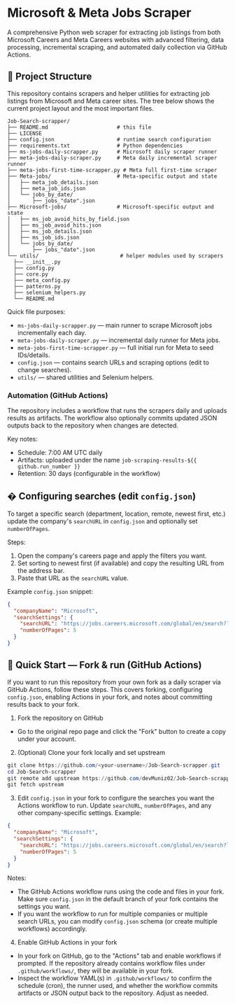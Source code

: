 
# Microsoft & Meta Jobs Scraper

A comprehensive Python web scraper for extracting job listings from both Microsoft Careers and Meta Careers websites with advanced filtering, data processing, incremental scraping, and automated daily collection via GitHub Actions.

## 📁 Project Structure
This repository contains scrapers and helper utilities for extracting job listings from Microsoft and Meta career sites. The tree below shows the current project layout and the most important files.

```
Job-Search-scrapper/
├── README.md                      # this file
├── LICENSE
├── config.json                    # runtime search configuration
├── requirements.txt               # Python dependencies
├── ms-jobs-daily-scrapper.py      # Microsoft daily scraper runner
├── meta-jobs-daily-scraper.py     # Meta daily incremental scraper runner
├── meta-jobs-first-time-scrapper.py # Meta full first-time scraper
├── Meta-jobs/                     # Meta-specific output and state
│   ├── meta_job_details.json
│   ├── meta_job_ids.json
│   └── jobs_by_date/
│       ├── jobs_"date".json
├── Microsoft-jobs/                # Microsoft-specific output and state
│   ├── ms_job_avoid_hits_by_field.json
│   ├── ms_job_avoid_hits.json
│   ├── ms_job_details.json
│   ├── ms_job_ids.json
│   └── jobs_by_date/
│       ├── jobs_"date".json
└── utils/                          # helper modules used by scrapers
  ├── __init__.py
  ├── config.py
  ├── core.py
  ├── meta_config.py
  ├── patterns.py
  ├── selenium_helpers.py
  └── README.md

```

Quick file purposes:

- `ms-jobs-daily-scrapper.py` — main runner to scrape Microsoft jobs incrementally each day.
- `meta-jobs-daily-scraper.py` — incremental daily runner for Meta jobs.
- `meta-jobs-first-time-scrapper.py` — full initial run for Meta to seed IDs/details.
- `config.json` — contains search URLs and scraping options (edit to change searches).
- `utils/` — shared utilities and Selenium helpers.

### Automation (GitHub Actions)

The repository includes a workflow that runs the scrapers daily and uploads results as artifacts. The workflow also optionally commits updated JSON outputs back to the repository when changes are detected.

Key notes:
- Schedule: 7:00 AM UTC daily
- Artifacts: uploaded under the name `job-scraping-results-${{ github.run_number }}`
- Retention: 30 days (configurable in the workflow)


## � Configuring searches (edit `config.json`)

To target a specific search (department, location, remote, newest first, etc.) update the company's `searchURL` in `config.json` and optionally set `numberOfPages`.

Steps:
1. Open the company's careers page and apply the filters you want.
2. Set sorting to newest first (if available) and copy the resulting URL from the address bar.
3. Paste that URL as the `searchURL` value.

Example `config.json` snippet:

```json
{
  "companyName": "Microsoft",
  "searchSettings": {
    "searchURL": "https://jobs.careers.microsoft.com/global/en/search?lc=Mexico&l=en_us&pg=1&pgSz=20&o=Recent&flt=true",
    "numberOfPages": 5
  }
}
```

## 🚀 Quick Start — Fork & run (GitHub Actions)

If you want to run this repository from your own fork as a daily scraper via GitHub Actions, follow these steps. This covers forking, configuring `config.json`, enabling Actions in your fork, and notes about committing results back to your fork.

1) Fork the repository on GitHub

- Go to the original repo page and click the "Fork" button to create a copy under your account.

2) (Optional) Clone your fork locally and set upstream

```powershell
git clone https://github.com/<your-username>/Job-Search-scrapper.git
cd Job-Search-scrapper
git remote add upstream https://github.com/devMuniz02/Job-Search-scrapper.git
git fetch upstream
```

3) Edit `config.json` in your fork to configure the searches you want the Actions workflow to run. Update `searchURL`, `numberOfPages`, and any other company-specific settings. Example:

```json
{
  "companyName": "Microsoft",
  "searchSettings": {
    "searchURL": "https://jobs.careers.microsoft.com/global/en/search?lc=Mexico&l=en_us&pg=1&pgSz=20&o=Recent&flt=true",
    "numberOfPages": 5
  }
}
```

Notes:
- The GitHub Actions workflow runs using the code and files in your fork. Make sure `config.json` in the default branch of your fork contains the settings you want.
- If you want the workflow to run for multiple companies or multiple search URLs, you can modify `config.json` schema (or create multiple workflows) accordingly.

4) Enable GitHub Actions in your fork

- In your fork on GitHub, go to the "Actions" tab and enable workflows if prompted. If the repository already contains workflow files under `.github/workflows/`, they will be available in your fork.
- Inspect the workflow YAML(s) in `.github/workflows/` to confirm the schedule (cron), the runner used, and whether the workflow commits artifacts or JSON output back to the repository. Adjust as needed.

